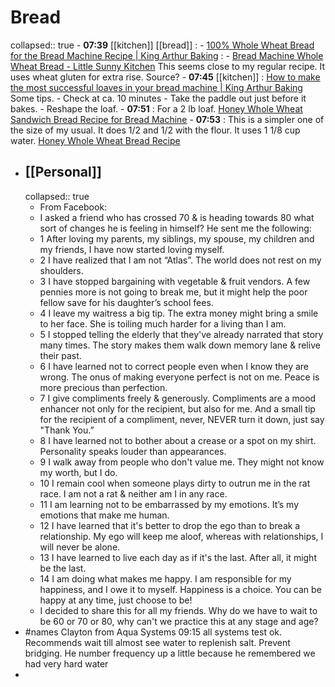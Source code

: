 # Bread
collapsed:: true
	- **07:39** [[kitchen]] [[bread]] :
		- [100% Whole Wheat Bread for the Bread Machine Recipe | King Arthur Baking](https://www.kingarthurbaking.com/recipes/100-whole-wheat-bread-for-the-bread-machine-recipe) :
		- [Bread Machine Whole Wheat Bread - Little Sunny Kitchen](https://littlesunnykitchen.com/whole-wheat-bread-machine-recipe/) This seems close to my regular recipe. It uses wheat gluten for extra rise. Source?
		- **07:45** [[kitchen]] :  [How to make the most successful loaves in your bread machine | King Arthur Baking](https://www.kingarthurbaking.com/blog/2015/02/17/successful-loaves-from-your-bread-machine) Some tips.
			- Check at ca. 10 minutes
			- Take the paddle out just before it bakes.
			- Reshape the loaf.
		- **07:51** : For a 2 lb loaf.  [Honey Whole Wheat Sandwich Bread Recipe for Bread Machine](https://www.100daysofrealfood.com/honey-whole-wheat-sandwich-bread/)
		- **07:53** : This is a simpler one of the size of my usual. It does 1/2 and 1/2 with the flour. It uses 1 1/8 cup water. [Honey Whole Wheat Bread Recipe](https://www.allrecipes.com/recipe/6799/honey-whole-wheat-bread/)
- ## [[Personal]]
  collapsed:: true
	- From Facebook:
	- I asked a friend who has crossed 70 & is heading towards 80 what sort of changes he is feeling in himself? He sent me the following:
	- 1 After loving my parents, my siblings, my spouse, my children and my friends, I have now started loving myself.
	- 2 I have realized that I am not “Atlas”. The world does not rest on my shoulders.
	- 3 I have stopped bargaining with vegetable & fruit vendors. A few pennies more is not going to break me, but it might help the poor fellow save for his daughter’s school fees.
	- 4 I leave my waitress a big tip. The extra money might bring a smile to her face. She is toiling much harder for a living than I am.
	- 5 I stopped telling the elderly that they've already narrated that story many times. The story makes them walk down memory lane & relive their past.
	- 6 I have learned not to correct people even when I know they are wrong. The onus of making everyone perfect is not on me. Peace is more precious than perfection.
	- 7 I give compliments freely & generously. Compliments are a mood enhancer not only for the recipient, but also for me. And a small tip for the recipient of a compliment, never, NEVER turn it down, just say "Thank You.”
	- 8 I have learned not to bother about a crease or a spot on my shirt. Personality speaks louder than appearances.
	- 9 I walk away from people who don't value me. They might not know my worth, but I do.
	- 10 I remain cool when someone plays dirty to outrun me in the rat race. I am not a rat & neither am I in any race.
	- 11 I am learning not to be embarrassed by my emotions. It’s my emotions that make me human.
	- 12 I have learned that it's better to drop the ego than to break a relationship. My ego will keep me aloof, whereas with relationships, I will never be alone.
	- 13 I have learned to live each day as if it's the last. After all, it might be the last.
	- 14 I am doing what makes me happy. I am responsible for my happiness, and I owe it to myself. Happiness is a choice. You can be happy at any time, just choose to be!
	- I decided to share this for all my friends. Why do we have to wait to be 60 or 70 or 80, why can't we practice this at any stage and age?
- #names Clayton from Aqua Systems 09:15 all systems test ok. Recommends wait till almost see water to replenish salt. Prevent bridging. He number frequency up a little because he remembered we had very hard water
-